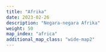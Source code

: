 ```yaml
---
title: "Afrika"
date: 2023-02-26
description: "Negara-negara Afrika"
weight: 50
map_index: "africa"
additional_map_class: "wide-map2"
---
```

